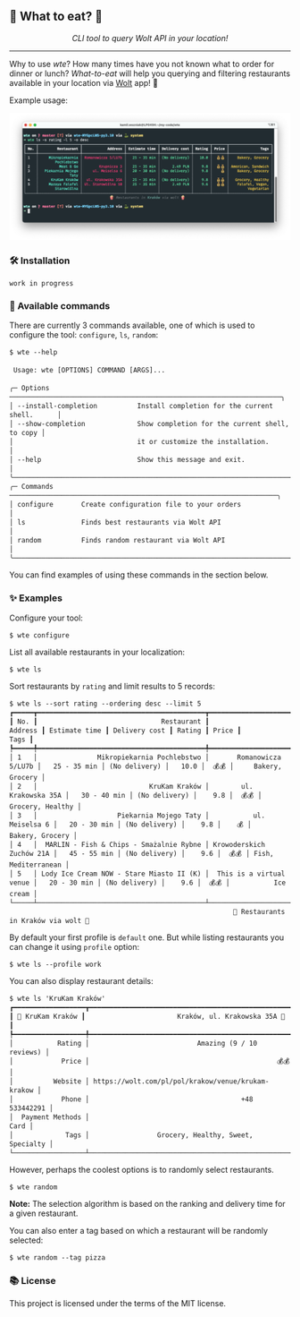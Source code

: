 <h2>🍔 What to eat? 🍕</h2>
<p align="center">
    <em>CLI tool to query Wolt API in your location!</em>
</p>

---
Why to use *wte*? How many times have you not known what to order for dinner or lunch? *What-to-eat* will help you querying and filtering restaurants available in your location via [Wolt](https://wolt.com/pl/discovery) app! 🍔

Example usage:

<p align="center">
    <img src="./images/ls-query-example.png" alt="demo" width="900"/>
</p>

<h3>🛠️ Installation</h3>

```console
work in progress
```

<h3>💬 Available commands</h3>

There are currently 3 commands available, one of which is used to configure the tool: `configure`, `ls`, `random`:

```console
$ wte --help

 Usage: wte [OPTIONS] COMMAND [ARGS]...

╭─ Options ────────────────────────────────────────────────────────────────────╮
│ --install-completion          Install completion for the current shell.      │
│ --show-completion             Show completion for the current shell, to copy │
│                               it or customize the installation.              │
│ --help                        Show this message and exit.                    │
╰──────────────────────────────────────────────────────────────────────────────╯
╭─ Commands ───────────────────────────────────────────────────────────────────╮
│ configure       Create configuration file to your orders                     │
│ ls              Finds best restaurants via Wolt API                          │
│ random          Finds random restaurant via Wolt API                         │
╰──────────────────────────────────────────────────────────────────────────────╯

```

You can find examples of using these commands in the section below.


<h3>✨ Examples</h3>
Configure your tool:

```console
$ wte configure
```


List all available restaurants in your localization:

```console
$ wte ls
```


Sort restaurants by `rating` and limit results to 5 records:
```console
$ wte ls --sort rating --ordering desc --limit 5
┏━━━━━┳━━━━━━━━━━━━━━━━━━━━━━━━━━━━━━━━━━━━━━━━━━┳━━━━━━━━━━━━━━━━━━━━━━━━━━┳━━━━━━━━━━━━━━━┳━━━━━━━━━━━━━━━┳━━━━━━━━┳━━━━━━━┳━━━━━━━━━━━━━━━━━━━━━┓
┃ No. ┃                               Restaurant ┃                  Address ┃ Estimate time ┃ Delivery cost ┃ Rating ┃ Price ┃                Tags ┃
┡━━━━━╇━━━━━━━━━━━━━━━━━━━━━━━━━━━━━━━━━━━━━━━━━━╇━━━━━━━━━━━━━━━━━━━━━━━━━━╇━━━━━━━━━━━━━━━╇━━━━━━━━━━━━━━━╇━━━━━━━━╇━━━━━━━╇━━━━━━━━━━━━━━━━━━━━━┩
│ 1   │               Mikropiekarnia Pochlebstwo │       Romanowicza 5/LU7b │   25 - 35 min │ (No delivery) │   10.0 │  💰💰 │     Bakery, Grocery │
│ 2   │                            KruKam Kraków │        ul. Krakowska 35A │   30 - 40 min │ (No delivery) │    9.8 │  💰💰 │    Grocery, Healthy │
│ 3   │                    Piekarnia Mojego Taty │           ul. Meiselsa 6 │   20 - 30 min │ (No delivery) │    9.8 │    💰 │     Bakery, Grocery │
│ 4   │  MARLIN - Fish & Chips - Smażalnie Rybne │ Krowoderskich Zuchów 21A │   45 - 55 min │ (No delivery) │    9.6 │  💰💰 │ Fish, Mediterranean │
│ 5   │ Lody Ice Cream NOW - Stare Miasto II (K) │  This is a virtual venue │   20 - 30 min │ (No delivery) │    9.6 │  💰💰 │           Ice cream │
└─────┴──────────────────────────────────────────┴──────────────────────────┴───────────────┴───────────────┴────────┴───────┴─────────────────────┘
                                                        🍿 Restaurants in Kraków via wolt 🍿
```


By default your first profile is `default` one. But while listing restaurants you can change it using `profile` option:

```console
$ wte ls --profile work
```

You can also display restaurant details:

```console
$ wte ls 'KruKam Kraków'
┏━━━━━━━━━━━━━━━━━━┳━━━━━━━━━━━━━━━━━━━━━━━━━━━━━━━━━━━━━━━━━━━━━━━━━━━━┓
┃ 🍕 KruKam Kraków ┃                       Kraków, ul. Krakowska 35A 🍕 ┃
┡━━━━━━━━━━━━━━━━━━╇━━━━━━━━━━━━━━━━━━━━━━━━━━━━━━━━━━━━━━━━━━━━━━━━━━━━┩
│           Rating │                           Amazing (9 / 10 reviews) │
│            Price │                                               💰💰 │
│          Website │ https://wolt.com/pl/pol/krakow/venue/krukam-krakow │
│            Phone │                                      +48 533442291 │
│  Payment Methods │                                               Card │
│             Tags │                 Grocery, Healthy, Sweet, Specialty │
└──────────────────┴────────────────────────────────────────────────────┘
```

However, perhaps the coolest options is to randomly select restaurants.
```console
$ wte random
```

**Note:** The selection algorithm is based on the ranking and delivery time for a given restaurant.

You can also enter a tag based on which a restaurant will be randomly selected:

```console
$ wte random --tag pizza
```


<h3>📚 License</h3>

This project is licensed under the terms of the MIT license.
